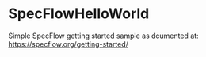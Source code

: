 # SpecFlowHelloWorld
Simple SpecFlow getting started sample as dcumented at: https://specflow.org/getting-started/
